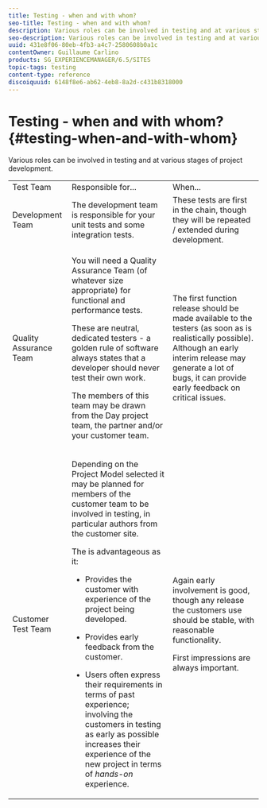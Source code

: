 ```yaml
---
title: Testing - when and with whom?
seo-title: Testing - when and with whom?
description: Various roles can be involved in testing and at various stages of project development
seo-description: Various roles can be involved in testing and at various stages of project development
uuid: 431e8f06-80eb-4fb3-a4c7-2580608b0a1c
contentOwner: Guillaume Carlino
products: SG_EXPERIENCEMANAGER/6.5/SITES
topic-tags: testing
content-type: reference
discoiquuid: 6148f8e6-ab62-4eb8-8a2d-c431b8318000
---
```


# Testing - when and with whom?{#testing-when-and-with-whom}

Various roles can be involved in testing and at various stages of project development.

<table>
 <tbody>
  <tr>
   <td>Test Team</td>
   <td>Responsible for... </td>
   <td>When...</td>
  </tr>
  <tr>
   <td>Development Team</td>
   <td>The development team is responsible for your unit tests and some integration tests.</td>
   <td>These tests are first in the chain, though they will be repeated / extended during development.</td>
  </tr>
  <tr>
   <td>Quality Assurance Team</td>
   <td><p>You will need a Quality Assurance Team (of whatever size appropriate) for functional and performance tests.</p> <p>These are neutral, dedicated testers - a golden rule of software always states that a developer should never test their own work.</p> <p>The members of this team may be drawn from the Day project team, the partner and/or your customer team.</p> </td>
   <td><p>The first function release should be made available to the testers (as soon as is realistically possible). Although an early interim release may generate a lot of bugs, it can provide early feedback on critical issues.</p> </td>
  </tr>
  <tr>
   <td>Customer Test Team</td>
   <td><p>Depending on the Project Model selected it may be planned for members of the customer team to be involved in testing, in particular authors from the customer site.</p> <p>The is advantageous as it:</p>
    <ul>
     <li><p>Provides the customer with experience of the project being developed.</p> </li>
     <li><p>Provides early feedback from the customer.</p> </li>
     <li><p>Users often express their requirements in terms of past experience; involving the customers in testing as early as possible increases their experience of the new project in terms of <i>hands-on</i> experience.</p> </li>
    </ul> </td>
   <td><p>Again early involvement is good, though any release the customers use should be stable, with reasonable functionality.</p> <p>First impressions are always important.</p> </td>
  </tr>
 </tbody>
</table>


